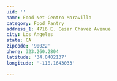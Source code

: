 ```yaml
---
uid: ''
name: Food Net-Centro Maravilla
category: Food Pantry
address_1: 4716 E. Cesar Chavez Avenue
city: Los Angeles
state: CA
zipcode: '90022'
phone: 323.260.2804
latitude: '34.0402137'
longitude: '-118.1643033'

---
```

